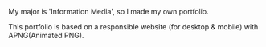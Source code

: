 My major is 'Information Media', so I made my own portfolio.

This portfolio is based on a responsible website (for desktop & mobile) with APNG(Animated PNG).
